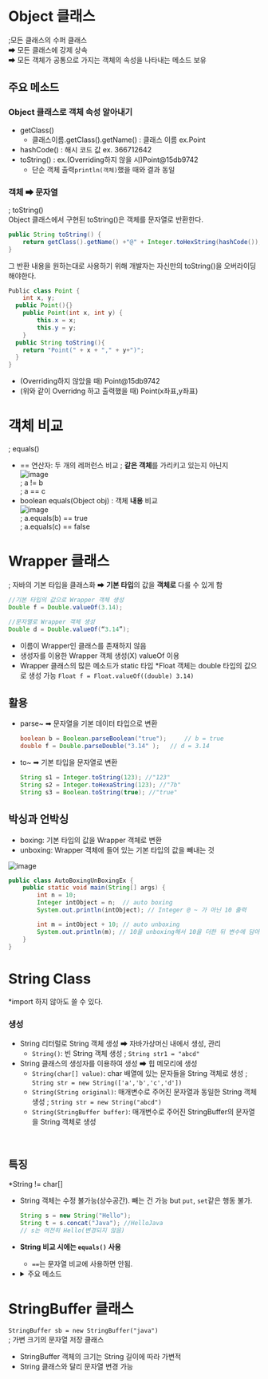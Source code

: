 # Object 클래스
;모든 클래스의 수퍼 클래스<br/>
➡ 모든 클래스에 강제 상속<br/>
➡ 모든 객체가 공통으로 가지는 객체의 속성을 나타내는 메소드 보유<br/>

## 주요 메소드
### Object 클래스로 객체 속성 알아내기
- getClass()
  - 클래스이름.getClass().getName() : 클래스 이름 ex.Point
- hashCode() : 해시 코드 값 ex. 366712642
- toString() : ex.(Overriding하지 않을 시)Point@15db9742
  - 단순 객체 출력`println(객체)`했을 때와 결과 동일

### 객체 ➡ 문자열
; toString()
<br/>
Object 클래스에서 구현된 toString()은 객체를 문자열로 반환한다.<br/>
```Java
public String toString() {
	return getClass().getName() +"@" + Integer.toHexString(hashCode());
}
```
그 반환 내용을 원하는대로 사용하기 위해 개발자는 자신만의 toString()을 오버라이딩해야한다.<br/>
```Java
Public class Point {
	int x, y;
  public Point(){}
	public Point(int x, int y) {
		this.x = x;
		this.y = y;
	}
  public String toString(){
    return "Point(" + x + "," + y+")";
  }
}
```
- (Overriding하지 않았을 때) Point@15db9742
- (위와 같이 Overridng 하고 출력했을 때) Point(x좌표,y좌표)

# 객체 비교
; equals()<br/>
- == 연산자: 두 개의 레퍼런스 비교 ; **같은 객체**를 가리키고 있는지 아닌지<br/>
  ![image](https://user-images.githubusercontent.com/56028436/117668766-38955200-b1e1-11eb-92a7-c86fe1deae08.png)<br/>
  ; a != b <br/>
  ; a == c
- boolean equals(Object obj) : 객체 **내용** 비교<br/>
  ![image](https://user-images.githubusercontent.com/56028436/117668897-5498f380-b1e1-11eb-8ccd-2386890ad550.png)<br/>
  ; a.equals(b) == true<br/>
  ; a.equals(c) == false
  
# Wrapper 클래스
; 자바의 기본 타입을 클래스화 ➡ **기본 타입**의 값을 **객체로** 다룰 수 있게 함<br/>
```Java
//기본 타입의 값으로 Wrapper 객체 생성
Double f = Double.valueOf(3.14);

//문자열로 Wrapper 객체 생성
Double d = Double.valueOf(“3.14”);
```
- 이름이 Wrapper인 클래스를 존재하지 않음
- 생성자를 이용한 Wrapper 객체 생성(X) valueOf 이용
- Wrapper 클래스의 많은 메소드가 static 타입
*Float 객체는 double 타입의 값으로 생성 가능 `Float f = Float.valueOf((double) 3.14)`

## 활용
- parse~ ➡ 문자열을 기본 데이터 타입으로 변환<br/>
  ```Java
  boolean b = Boolean.parseBoolean("true"); 	// b = true
  double f = Double.parseDouble("3.14" ); 	// d = 3.14
  ```
- to~ ➡ 기본 타입을 문자열로 변환<br/>
  ```Java
  String s1 = Integer.toString(123); //"123"
  String s2 = Integer.toHexaString(123); //"7b"
  String s3 = Boolean.toString(true); //"true"
  ```
  
## 박싱과 언박싱
- boxing: 기본 타입의 값을 Wrapper 객체로 변환
- unboxing: Wrapper 객체에 들어 있는 기본 타입의 값을 빼내는 것

![image](https://user-images.githubusercontent.com/56028436/117672348-ba3aaf00-b1e4-11eb-9c10-70536008aa5c.png)
```Java
public class AutoBoxingUnBoxingEx {
	public static void main(String[] args) {
		int n = 10;
		Integer intObject = n; 	// auto boxing
		System.out.println(intObject); // Integer @ ~ 가 아닌 10 출력

		int m = intObject + 10; // auto unboxing
		System.out.println(m); // 10을 unboxing해서 10을 더한 뒤 변수에 담아 출력
	}
}
```
# String Class
*import 하지 않아도 쓸 수 있다.<br/>
### 생성
- String 리터럴로 String 객체 생성 ➡ 자바가상머신 내에서 생성, 관리
	- `String()`: 빈 String 객체 생성 ; `String str1 = "abcd"`
- String 클래스의 생성자를 이용하여 생성 ➡ 힙 메모리에 생성
	- `String(char[] value)`: char 배열에 있는 문자들을 String 객체로 생성 ; `String str = new String(['a','b','c','d'])`
	- `String(String original)`: 매개변수로 주어진 문자열과 동일한 String 객체 생성 ; `String str = new String("abcd")`
	- `String(StringBuffer buffer)`: 매개변수로 주어진 StringBuffer의 문자열을 String 객체로 생성 
<br/>

## 특징

*String != char[]<br/>
- String 객체는 수정 불가능(상수공간). 빼는 건 가능 but `put`, `set`같은 행동 불가.<br/>
  ```Java
  String s = new String("Hello");
  String t = s.concat("Java"); //HelloJava
  // s는 여전히 Hello(변경되지 않음)
  ```
- **String 비교 시에는 `equals()` 사용** <br/>
  * `==`는 문자열 비교에 사용하면 안됨.
- <details>
  <summary>주요 메소드</summary>
  <div markdown="1">
	
  - 문자열 비교 ; `int compareTo(String anotherString)` <br/>
    문자열이 같으면 0, anotherString보다 앞에 나오면 음수, 뒤에 나오면 양수 리턴
  - 문자열 연결
    - +연산자: 피연산자에 문자열이나 객체가 포함 ➡ **문자열로 변환하여 연결** <br/>
      ```Java
      System.out.print(2+3); //5
      System.out.print("1"+2+3+"4"); //1234
      ```
    - `String concat(String str)` ; 기존 String 객체를 변화시키지 않고 새로운 String 객체 생성&리턴 <br/>
      ```Java
      String s1 = "abcd";
      String s2 = "efgh";
      s1.concat(s2); //s1은 그대로 "abcd"
      s1 = s1.concat(s2); //s1 = "abcdefgh"
      ```
   - 문자열 내 공백 제거 ; `String trim()` <br/>
     문자열 앞 뒤 공백 문자를 제거. 문자열 중간에 있는 공백은 제거되지 않는다.
   - 문자열 내 각 문자 접근 ; `char CharAt(int index)` <br/>
     *객체처럼 단순히 index로 바로 접근할 수 없다.
   - 문자열 분리 ; `char[] split(String divider)`
   - 문자열 대치 ; `String replace(String old, String new)`
  </div>
  </details>
 
 # StringBuffer 클래스
 `StringBuffer sb = new StringBuffer("java")`<br/>
 ; 가변 크기의 문자열 저장 클래스 <br/>
 - StringBuffer 객체의 크기는 String 길이에 따라 가변적
 - String 클래스와 달리 문자열 변경 가능

